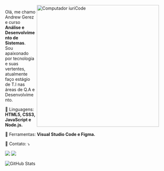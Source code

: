 <img src="https://raw.githubusercontent.com/MicaelliMedeiros/micaellimedeiros/master/image/computer-illustration.png" min-width="400px" max-width="400px" width="400px" align="right" alt="Computador iuriCode">

<p align="left"> 
  Olá, me chamo Andrew Gerez e curso <strong>Análise e Desenvolvimento de Sistemas</strong>.<br>
  Sou apaixonado por tecnologia e suas vertentes, atualmente faço estágio de T.I nas áreas de Q.A e Desenvolvimento.
</p>

<p align="left">
  🦄 Linguagens: <strong>HTML5, CSS3, JavaScript e Node.js.</strong>
</p>

<p align="left">
  💼 Ferramentas: <strong>Visual Studio Code e Figma.</strong>
</p>

<p align="left">
  💌 Contato: ⤵️
</p>

  <a href="#" alt="Linkedin">
  <img src="https://img.shields.io/badge/-Linkedin-0e76a8?style=flat-square&logo=Linkedin&logoColor=white&link=https://www.linkedin.com/in/andrewgerez/" /></a>

  <a href="#" alt="Instagram">
  <img src="https://img.shields.io/badge/-Instagram-DF0174?style=flat-square&labelColor=DF0174&logo=instagram&logoColor=white&link=https://www.instagram.com/vampiredvil"/></a>
</p>  

![GitHub Stats](https://github-readme-stats.vercel.app/api?username=pmarcelojr&show_icons=true)
